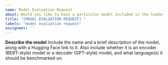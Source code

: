 ```yaml
---
name: Model Evaluation Request
about: Would you like to have a particular model included in the leaderboards?
title: "[MODEL EVALUATION REQUEST] "
labels: "model evaluation request"
assignees: ''
---
```


**Describe the model**
Include the name and a brief description of the model, along with a Hugging Face link
to it. Also include whether it is an encoder (BERT-style) model or a decoder
(GPT-style) model, and what language(s) it should be benchmarked on.
